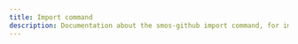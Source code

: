 ```yaml
---
title: Import command
description: Documentation about the smos-github import command, for importing GitHub issues and pull requests as smos projects
---
```


